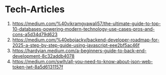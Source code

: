# Tech-Articles

1. https://medium.com/%40vikramgyawali57/the-ultimate-guide-to-top-10-databases-powering-modern-technology-use-cases-pros-and-cons-a5d34d79d623
2. https://medium.com/%40ebojacky/backend-developer-roadmap-for-2025-a-step-by-step-guide-using-javascript-eee2bf5ac46f
3. https://hardyian.medium.com/a-beginners-guide-to-back-end-development-8c32addb4078
4. https://medium.com/swlh/all-you-need-to-know-about-json-web-token-jwt-8a5d6131157f
   
